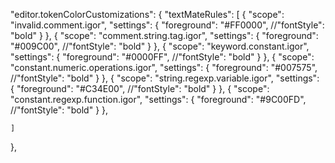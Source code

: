 "editor.tokenColorCustomizations": {
    "textMateRules": [
        {
            "scope": "invalid.comment.igor",
            "settings": {
                "foreground": "#FF0000",
                //"fontStyle": "bold"
            }
        },
        {
            "scope": "comment.string.tag.igor",
            "settings": {
                "foreground": "#009C00",
                //"fontStyle": "bold"
            }
        },
        {
            "scope": "keyword.constant.igor",
            "settings": {
                "foreground": "#0000FF",
                //"fontStyle": "bold"
            }
        },
        {
            "scope": "constant.numeric.operations.igor",
            "settings": {
                "foreground": "#007575",
                //"fontStyle": "bold"
            }
        },
        {
            "scope": "string.regexp.variable.igor",
            "settings": {
                "foreground": "#C34E00",
                //"fontStyle": "bold"
            }
        },
        {
            "scope": "constant.regexp.function.igor",
            "settings": {
                "foreground": "#9C00FD",
                //"fontStyle": "bold"
            }
        },
        
    ]
},